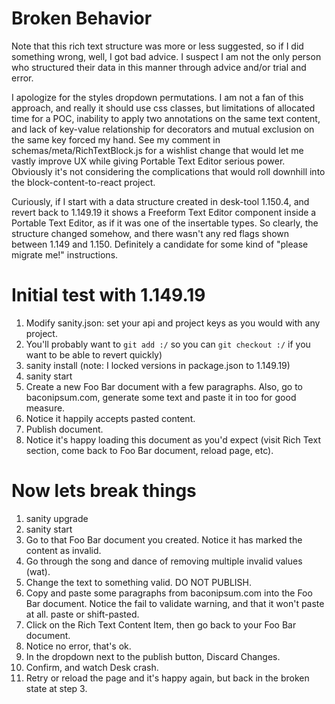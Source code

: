 # Broken Behavior

Note that this rich text structure was more or less suggested, so if I did something wrong, well, I
got bad advice. I suspect I am not the only person who structured their data in this manner through
advice and/or trial and error.

I apologize for the styles dropdown permutations. I am not a fan of this approach, and really it
should use css classes, but limitations of allocated time for a POC, inability to apply two annotations
on the same text content, and lack of key-value relationship for decorators and mutual exclusion on
the same key forced my hand. See my comment in schemas/meta/RichTextBlock.js for a wishlist change
that would let me vastly improve UX while giving Portable Text Editor serious power. Obviously it's
not considering the complications that would roll downhill into the block-content-to-react project.

Curiously, if I start with a data structure created in desk-tool 1.150.4, and revert back to 1.149.19
it shows a Freeform Text Editor component inside a Portable Text Editor, as if it was one of the
insertable types. So clearly, the structure changed somehow, and there wasn't any red flags shown
between 1.149 and 1.150. Definitely a candidate for some kind of "please migrate me!" instructions.

# Initial test with 1.149.19

1. Modify sanity.json: set your api and project keys as you would with any project.
2. You'll probably want to `git add :/` so you can `git checkout :/` if you want to be able to
revert quickly)
3. sanity install (note: I locked versions in package.json to 1.149.19)
4. sanity start
5. Create a new Foo Bar document with a few paragraphs. Also, go to baconipsum.com, generate some
text and paste it in too for good measure.
6. Notice it happily accepts pasted content.
7. Publish document.
8. Notice it's happy loading this document as you'd expect (visit Rich Text section, come back to
Foo Bar document, reload page, etc).

# Now lets break things

1. sanity upgrade
2. sanity start
3. Go to that Foo Bar document you created. Notice it has marked the content as invalid.
4. Go through the song and dance of removing multiple invalid values (wat).
5. Change the text to something valid. DO NOT PUBLISH.
6. Copy and paste some paragraphs from baconipsum.com into the Foo Bar document. Notice the fail to
validate warning, and that it won't paste at all. paste or shift-pasted.
7. Click on the Rich Text Content Item, then go back to your Foo Bar document.
8. Notice no error, that's ok.
9. In the dropdown next to the publish button, Discard Changes.
10. Confirm, and watch Desk crash.
11. Retry or reload the page and it's happy again, but back in the broken state at step 3.